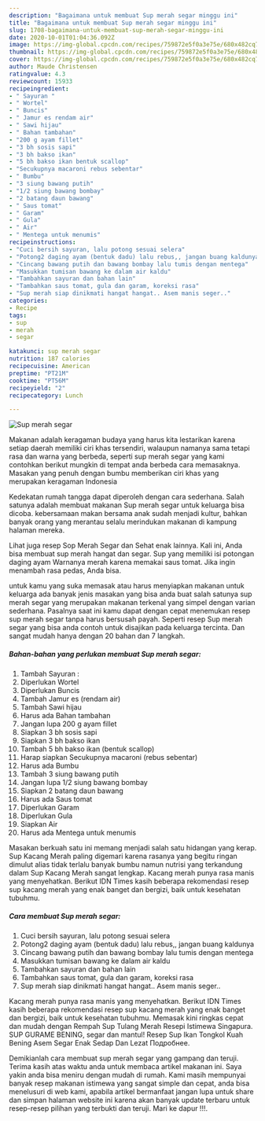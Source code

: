 ```yaml
---
description: "Bagaimana untuk membuat Sup merah segar minggu ini"
title: "Bagaimana untuk membuat Sup merah segar minggu ini"
slug: 1708-bagaimana-untuk-membuat-sup-merah-segar-minggu-ini
date: 2020-10-01T01:04:36.092Z
image: https://img-global.cpcdn.com/recipes/759872e5f0a3e75e/680x482cq70/sup-merah-segar-foto-resep-utama.jpg
thumbnail: https://img-global.cpcdn.com/recipes/759872e5f0a3e75e/680x482cq70/sup-merah-segar-foto-resep-utama.jpg
cover: https://img-global.cpcdn.com/recipes/759872e5f0a3e75e/680x482cq70/sup-merah-segar-foto-resep-utama.jpg
author: Maude Christensen
ratingvalue: 4.3
reviewcount: 15933
recipeingredient:
- " Sayuran "
- " Wortel"
- " Buncis"
- " Jamur es rendam air"
- " Sawi hijau"
- " Bahan tambahan"
- "200 g ayam fillet"
- "3 bh sosis sapi"
- "3 bh bakso ikan"
- "5 bh bakso ikan bentuk scallop"
- "Secukupnya macaroni rebus sebentar"
- " Bumbu"
- "3 siung bawang putih"
- "1/2 siung bawang bombay"
- "2 batang daun bawang"
- " Saus tomat"
- " Garam"
- " Gula"
- " Air"
- " Mentega untuk menumis"
recipeinstructions:
- "Cuci bersih sayuran, lalu potong sesuai selera"
- "Potong2 daging ayam (bentuk dadu) lalu rebus,, jangan buang kaldunya"
- "Cincang bawang putih dan bawang bombay lalu tumis dengan mentega"
- "Masukkan tumisan bawang ke dalam air kaldu"
- "Tambahkan sayuran dan bahan lain"
- "Tambahkan saus tomat, gula dan garam, koreksi rasa"
- "Sup merah siap dinikmati hangat hangat.. Asem manis seger.."
categories:
- Recipe
tags:
- sup
- merah
- segar

katakunci: sup merah segar 
nutrition: 187 calories
recipecuisine: American
preptime: "PT21M"
cooktime: "PT56M"
recipeyield: "2"
recipecategory: Lunch

---
```



![Sup merah segar](https://img-global.cpcdn.com/recipes/759872e5f0a3e75e/680x482cq70/sup-merah-segar-foto-resep-utama.jpg)

Makanan adalah keragaman budaya yang harus kita lestarikan karena setiap daerah memiliki ciri khas tersendiri, walaupun namanya sama tetapi rasa dan warna yang berbeda, seperti sup merah segar yang kami contohkan berikut mungkin di tempat anda berbeda cara memasaknya. Masakan yang penuh dengan bumbu memberikan ciri khas yang merupakan keragaman Indonesia

Kedekatan rumah tangga dapat diperoleh dengan cara sederhana. Salah satunya adalah membuat makanan Sup merah segar untuk keluarga bisa dicoba. kebersamaan makan bersama anak sudah menjadi kultur, bahkan banyak orang yang merantau selalu merindukan makanan di kampung halaman mereka.

Lihat juga resep Sop Merah Segar dan Sehat enak lainnya. Kali ini, Anda bisa membuat sup merah hangat dan segar. Sup yang memiliki isi potongan daging ayam Warnanya merah karena memakai saus tomat. Jika ingin menambah rasa pedas, Anda bisa.

untuk kamu yang suka memasak atau harus menyiapkan makanan untuk keluarga ada banyak jenis masakan yang bisa anda buat salah satunya sup merah segar yang merupakan makanan terkenal yang simpel dengan varian sederhana. Pasalnya saat ini kamu dapat dengan cepat menemukan resep sup merah segar tanpa harus bersusah payah.
Seperti resep Sup merah segar yang bisa anda contoh untuk disajikan pada keluarga tercinta. Dan sangat mudah hanya dengan 20 bahan dan 7 langkah.


<!--inarticleads1-->

##### Bahan-bahan yang perlukan membuat Sup merah segar:

1. Tambah  Sayuran :
1. Diperlukan  Wortel
1. Diperlukan  Buncis
1. Tambah  Jamur es (rendam air)
1. Tambah  Sawi hijau
1. Harus ada  Bahan tambahan
1. Jangan lupa 200 g ayam fillet
1. Siapkan 3 bh sosis sapi
1. Siapkan 3 bh bakso ikan
1. Tambah 5 bh bakso ikan (bentuk scallop)
1. Harap siapkan Secukupnya macaroni (rebus sebentar)
1. Harus ada  Bumbu
1. Tambah 3 siung bawang putih
1. Jangan lupa 1/2 siung bawang bombay
1. Siapkan 2 batang daun bawang
1. Harus ada  Saus tomat
1. Diperlukan  Garam
1. Diperlukan  Gula
1. Siapkan  Air
1. Harus ada  Mentega untuk menumis


Masakan berkuah satu ini memang menjadi salah satu hidangan yang kerap. Sup Kacang Merah paling digemari karena rasanya yang begitu ringan dimulut alias tidak terlalu banyak bumbu namun nutrisi yang terkandung dalam Sup Kacang Merah sangat lengkap. Kacang merah punya rasa manis yang menyehatkan. Berikut IDN Times kasih beberapa rekomendasi resep sup kacang merah yang enak banget dan bergizi, baik untuk kesehatan tubuhmu. 

<!--inarticleads2-->

##### Cara membuat  Sup merah segar:

1. Cuci bersih sayuran, lalu potong sesuai selera
1. Potong2 daging ayam (bentuk dadu) lalu rebus,, jangan buang kaldunya
1. Cincang bawang putih dan bawang bombay lalu tumis dengan mentega
1. Masukkan tumisan bawang ke dalam air kaldu
1. Tambahkan sayuran dan bahan lain
1. Tambahkan saus tomat, gula dan garam, koreksi rasa
1. Sup merah siap dinikmati hangat hangat.. Asem manis seger..


Kacang merah punya rasa manis yang menyehatkan. Berikut IDN Times kasih beberapa rekomendasi resep sup kacang merah yang enak banget dan bergizi, baik untuk kesehatan tubuhmu. Memasak kini ringkas cepat dan mudah dengan Rempah Sup Tulang Merah Resepi Istimewa Singapura. SUP GURAME BENING, segar dan mantul! Resep Sup Ikan Tongkol Kuah Bening Asem Segar Enak Sedap Dan Lezat Подробнее. 

Demikianlah cara membuat sup merah segar yang gampang dan teruji. Terima kasih atas waktu anda untuk membaca artikel makanan ini. Saya yakin anda bisa meniru dengan mudah di rumah. Kami masih mempunyai banyak resep makanan istimewa yang sangat simple dan cepat, anda bisa menelusuri di web kami, apabila artikel bermanfaat jangan lupa untuk share dan simpan halaman website ini karena akan banyak update terbaru untuk resep-resep pilihan yang terbukti dan teruji. Mari ke dapur !!!. 
